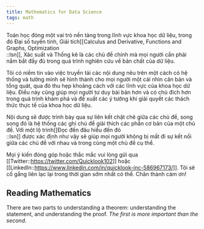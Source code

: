 ```yaml
---
title: Mathematics for Data Science
tags: math
---
```


Toán học đóng một vai trò nền tảng trong lĩnh vực khoa học dữ liệu, trong đó Đại số tuyến tính, Giải tích[[Calculus and Derivative, Functions and Graphs, Optimization<br/>::lsn]], Xác suất và Thống kê là các chủ đề chính mà mọi người cần phải nắm bắt đầy đủ trong quá trình nghiên cứu về bản chất của dữ liệu.

Tôi có niềm tin vào việc truyền tải các nội dung nêu trên một cách có hệ thống và tường minh sẽ hình thành cho mọi người một cái nhìn căn bản và tổng quát, qua đó thu hẹp khoảng cách với các lĩnh vực của khoa học dữ liệu. Điều này cũng giúp mọi người tư duy bài bản hơn và có chủ đích hơn trong quá trình khám phá và đề xuất các ý tưởng khi giải quyết các thách thức thực tế của khoa học dữ liệu.

Nội dung sẽ được trình bày qua sự liên kết chặt chẽ giữa các chủ đề, song song đó là hệ thống các ghi chú để giải thích các phần cơ bản của một chủ đề. Với một lộ trình[[Đọc đến đâu hiểu đến đó<br/>::lsn]] được xác định như vậy sẽ giúp mọi người không bị mất đi sự kết nối giữa các chủ đề với nhau và trong cùng một chủ đề cụ thể.

Mọi ý kiến đóng góp hoặc thắc mắc vui lòng gửi qua [[Twitter::https://twitter.com/Quicklook102]] hoặc [[LinkedIn::https://www.linkedin.com/in/quicklook-inc-586967173/]]. Tôi sẽ cố gắng liên lạc lại trong thời gian sớm nhất có thể. Chân thành cảm ơn!

## Reading Mathematics

There are two parts to understanding a theorem: understanding the statement, and understanding the proof. *The first is more important than the second*.  

